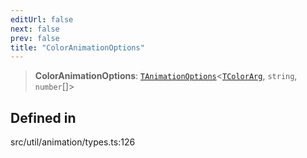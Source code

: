 ```yaml
---
editUrl: false
next: false
prev: false
title: "ColorAnimationOptions"
---
```


> **ColorAnimationOptions**: [`TAnimationOptions`](/api/namespaces/util/type-aliases/tanimationoptions/)\<[`TColorArg`](/api/type-aliases/tcolorarg/), `string`, `number`[]\>

## Defined in

src/util/animation/types.ts:126
